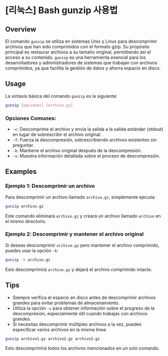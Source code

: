 # [리눅스] Bash gunzip 사용법

## Overview
El comando `gunzip` se utiliza en sistemas Unix y Linux para descomprimir archivos que han sido comprimidos con el formato gzip. Su propósito principal es restaurar archivos a su tamaño original, permitiendo así el acceso a su contenido. `gunzip` es una herramienta esencial para los desarrolladores y administradores de sistemas que trabajan con archivos comprimidos, ya que facilita la gestión de datos y ahorra espacio en disco.

## Usage
La sintaxis básica del comando `gunzip` es la siguiente:

```bash
gunzip [opciones] [archivo.gz]
```

### Opciones Comunes:
- `-c`: Descomprime el archivo y envía la salida a la salida estándar (stdout) en lugar de sobrescribir el archivo original.
- `-f`: Fuerza la descompresión, sobrescribiendo archivos existentes sin preguntar.
- `-k`: Mantiene el archivo original después de la descompresión.
- `-v`: Muestra información detallada sobre el proceso de descompresión.

## Examples
### Ejemplo 1: Descomprimir un archivo
Para descomprimir un archivo llamado `archivo.gz`, simplemente ejecuta:

```bash
gunzip archivo.gz
```
Este comando eliminará `archivo.gz` y creará un archivo llamado `archivo` en el mismo directorio.

### Ejemplo 2: Descomprimir y mantener el archivo original
Si deseas descomprimir `archivo.gz` pero mantener el archivo comprimido, puedes usar la opción `-k`:

```bash
gunzip -k archivo.gz
```
Esto descomprimirá `archivo.gz` y dejará el archivo comprimido intacto.

## Tips
- Siempre verifica el espacio en disco antes de descomprimir archivos grandes para evitar problemas de almacenamiento.
- Utiliza la opción `-v` para obtener información sobre el progreso de la descompresión, especialmente útil cuando trabajas con archivos grandes.
- Si necesitas descomprimir múltiples archivos a la vez, puedes especificar varios archivos en la misma línea:

```bash
gunzip archivo1.gz archivo2.gz archivo3.gz
```
Esto descomprimirá todos los archivos mencionados en un solo comando.